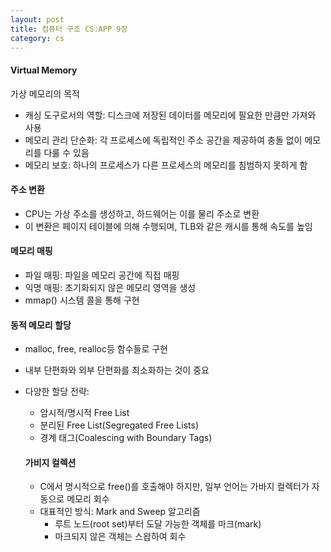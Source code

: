 ```yaml
---
layout: post
title: 컴퓨터 구조 CS:APP 9장
category: cs
---
```


#### Virtual Memory
가상 메모리의 목적
- 캐싱 도구로서의 역할: 디스크에 저장된 데이터를 메모리에 필요한 만큼만 가져와 사용
- 메모리 관리 단순화: 각 프로세스에 독립적인 주소 공간을 제공하여 충돌 없이 메모리를 다룰 수 있음
- 메모리 보호: 하나의 프로세스가 다른 프로세스의 메모리를 침범하지 못하게 함

#### 주소 변환
- CPU는 가상 주소를 생성하고, 하드웨어는 이를 물리 주소로 변환
- 이 변환은 페이지 테이블에 의해 수행되며, TLB와 같은 캐시를 통해 속도를 높임

#### 메모리 매핑
- 파일 매핑: 파일을 메모리 공간에 직접 매핑
- 익명 매핑: 초기화되지 않은 메모리 영역을 생성
- mmap() 시스템 콜을 통해 구현

#### 동적 메모리 할당
- malloc, free, realloc등 함수들로 구현
- 내부 단편화와 외부 단편화를 최소화하는 것이 중요
- 다양한 할당 전략:
  - 암시적/명시적 Free List
  - 분리된 Free List(Segregated Free Lists)
  - 경계 태그(Coalescing with Boundary Tags)

  #### 가비지 컬렉션
  - C에서 명시적으로 free()를 호출해야 하지만, 일부 언어는 가바지 컬렉터가 자동으로 메모리 회수
  - 대표적인 방식: Mark and Sweep 알고리즘
    - 루트 노드(root set)부터 도달 가능한 객체를 마크(mark)
    - 마크되지 않은 객체는 스왑하여 회수